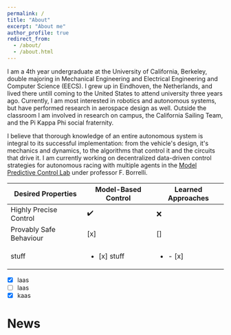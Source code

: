 ```yaml
---
permalink: /
title: "About"
excerpt: "About me"
author_profile: true
redirect_from: 
  - /about/
  - /about.html
---
```


I am a 4th year undergraduate at the University of California, Berkeley, double majoring in Mechanical Engineering and Electrical Engineering and Computer Science (EECS). I grew up in Eindhoven, the Netherlands, and lived there untill coming to the United States to attend university three years ago. Currently, I am most interested in robotics and autonomous systems, but have performed research in aerospace design as well. Outside the classroom I am involved in research on campus, the California Sailing Team, and the Pi Kappa Phi social fraternity.

I believe that thorough knowledge of an entire autonomous system is integral to its successful implementation: from the vehicle's design, it's mechanics and dynamics, to the algorithms that control it and the circuits that drive it. I am currently working on decentralized data-driven control strategies for autonomous racing with multiple agents in the [Model Predictive Control Lab](http://www.mpc.berkeley.edu/) under professor F. Borrelli. 

| Desired Properties | Model-Based Control | Learned Approaches |
|---|---|---|
| Highly Precise Control | :heavy_check_mark: | :x: |
| Provably Safe Behaviour | [x] |  [] |
| stuff | <ul><li> [x] stuff </li></ul> | <ul><li>- [x] </li></ul> | 

- [x] laas
- [ ] laas
- [x] kaas

News
======